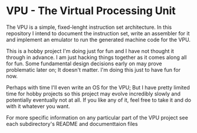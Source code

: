 # VPU - The Virtual Processing Unit

The VPU is a simple, fixed-lenght instruction set architecture. In this repository I intend to document the instruction set, write an assembler for it and implement an emulator to run the generated machine code for the VPU.

This is a hobby project I'm doing just for fun and I have not thought it through in advance. I am just hacking things together as it comes along all for fun. Some fundamental design decisions early on may prove problematic later on; It doesn't matter. I'm doing this just to have fun for now. 

Perhaps with time I'll even write an OS for the VPU; But I have pretty limited time for hobby projects so this project may evolve incredibly slowly and potentially eventually not at all. If you like any of it, feel free to take it and do with it whatever you want.

For more specific information on any particular part of the VPU project see each subdirectory's README and documenttaion files
